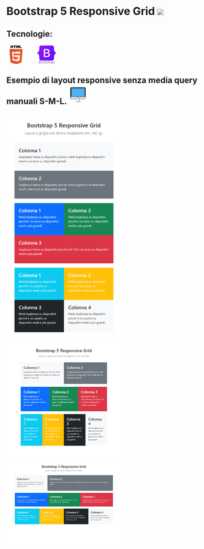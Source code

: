 # Bootstrap 5 Responsive Grid  <img src="https://media0.giphy.com/media/v1.Y2lkPTc5MGI3NjExYWU1Z2xkYWZjNmpkc2JyZGtzd3NlenU2ejZ6a2c3emZ5ZTlhdWJhZiZlcD12MV9pbnRlcm5hbF9naWZfYnlfaWQmY3Q9Zw/mcsPU3SkKrYDdW3aAU/giphy.gif" width="100px">
## Tecnologie: 
<div style="display: flex; gap: 30px;">
  <img src="https://raw.githubusercontent.com/devicons/devicon/master/icons/html5/html5-original-wordmark.svg" width="50" />
  <img src="https://raw.githubusercontent.com/devicons/devicon/master/icons/bootstrap/bootstrap-original-wordmark.svg" width="50" />
</div>

## Esempio di layout responsive senza media query manuali S-M-L.  <img src="/img/wired-lineal-478-computer-disp-unscreen.gif" width="50px">

<img src="/img/mobile.png" alt="layout S" width="300">
<img src="/img/tablet.png" alt="layout M" width="300">
<img src="/img/desktop.png" alt="layout L" width="300">








